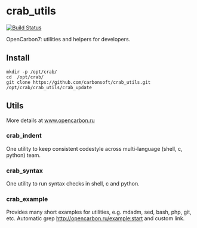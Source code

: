 # crab_utils

[![Build Status](https://travis-ci.org/carbonsoft/crab_utils.svg?branch=master)](https://travis-ci.org/carbonsoft/crab_utils)

OpenCarbon7: utilities and helpers for developers.

## Install

``` shell
mkdir -p /opt/crab/
cd  /opt/crab/
git clone https://github.com/carbonsoft/crab_utils.git
/opt/crab/crab_utils/crab_update
```

## Utils

More details at www.opencarbon.ru

### crab_indent

One utility to keep consistent codestyle across multi-language (shell, c, python) team.

### crab_syntax

One utility to run syntax checks in shell, c and python.

### crab_example

Provides many short examples for utilities, e.g. mdadm, sed, bash, php, git, etc.
Automatic grep http://opencarbon.ru/example:start and custom link.
